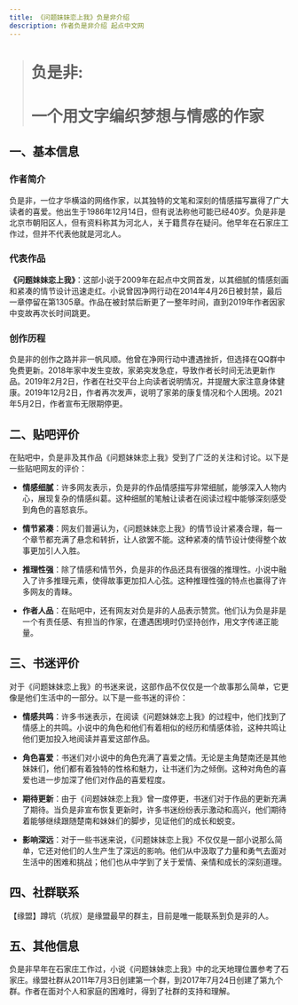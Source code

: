 ```yaml
---
title: 《问题妹妹恋上我》负是非介绍
description: 作者负是非介绍 起点中文网
---
```


> # 负是非:
> # 一个用文字编织梦想与情感的作家

## 一、基本信息

### 作者简介
负是非，一位才华横溢的网络作家，以其独特的文笔和深刻的情感描写赢得了广大读者的喜爱。他出生于1986年12月14日，但有说法称他可能已经40岁。负是非是北京市朝阳区人，但有资料称其为河北人，关于籍贯存在疑问。他早年在石家庄工作过，但并不代表他就是河北人。

### 代表作品
**《问题妹妹恋上我》**：这部小说于2009年在起点中文网首发，以其细腻的情感刻画和紧凑的情节设计迅速走红。小说曾因净网行动在2014年4月26日被封禁，最后一章停留在第1305章。作品在被封禁后断更了一整年时间，直到2019年作者因家中变故再次长时间跳更。

### 创作历程
负是非的创作之路并非一帆风顺。他曾在净网行动中遭遇挫折，但选择在QQ群中免费更新。2018年家中发生变故，家弟突发急症，导致作者长时间无法更新作品。2019年2月2日，作者在社交平台上向读者说明情况，并提醒大家注意身体健康。2019年12月2日，作者再次发声，说明了家弟的康复情况和个人困境。2021年5月2日，作者宣布无限期停更。

## 二、贴吧评价

在贴吧中，负是非及其作品《问题妹妹恋上我》受到了广泛的关注和讨论。以下是一些贴吧网友的评价：

- **情感细腻**：许多网友表示，负是非的作品情感描写非常细腻，能够深入人物内心，展现复杂的情感纠葛。这种细腻的笔触让读者在阅读过程中能够深刻感受到角色的喜怒哀乐。
  
- **情节紧凑**：网友们普遍认为，《问题妹妹恋上我》的情节设计紧凑合理，每一个章节都充满了悬念和转折，让人欲罢不能。这种紧凑的情节设计使得整个故事更加引人入胜。
  
- **推理性强**：除了情感和情节外，负是非的作品还具有很强的推理性。小说中融入了许多推理元素，使得故事更加扣人心弦。这种推理性强的特点也赢得了许多网友的青睐。

- **作者人品**：在贴吧中，还有网友对负是非的人品表示赞赏。他们认为负是非是一个有责任感、有担当的作家，在遭遇困境时仍坚持创作，用文字传递正能量。

## 三、书迷评价

对于《问题妹妹恋上我》的书迷来说，这部作品不仅仅是一个故事那么简单，它更像是他们生活中的一部分。以下是一些书迷的评价：

- **情感共鸣**：许多书迷表示，在阅读《问题妹妹恋上我》的过程中，他们找到了情感上的共鸣。小说中的角色和他们有着相似的经历和情感体验，这种共鸣让他们更加投入地阅读并喜爱这部作品。
  
- **角色喜爱**：书迷们对小说中的角色充满了喜爱之情。无论是主角楚南还是其他妹妹们，他们都有着独特的性格和魅力，让书迷们为之倾倒。这种对角色的喜爱也进一步加深了他们对作品的喜爱程度。
  
- **期待更新**：由于《问题妹妹恋上我》曾一度停更，书迷们对于作品的更新充满了期待。当负是非宣布恢复更新时，许多书迷纷纷表示激动和高兴，他们期待着能够继续跟随楚南和妹妹们的脚步，见证他们的成长和蜕变。

- **影响深远**：对于一些书迷来说，《问题妹妹恋上我》不仅仅是一部小说那么简单，它还对他们的人生产生了深远的影响。他们从中汲取了力量和勇气去面对生活中的困难和挑战；他们也从中学到了关于爱情、亲情和成长的深刻道理。
## 四、社群联系
【缘盟】蹲坑（坑叔）是缘盟最早的群主，目前是唯一能联系到负是非的人。

## 五、其他信息
负是非早年在石家庄工作过，小说《问题妹妹恋上我》中的北天地理位置参考了石家庄。缘盟社群从2011年7月3日创建第一个群，到2017年7月24日创建了第九个群。作者在面对个人和家庭的困难时，得到了社群的支持和理解。